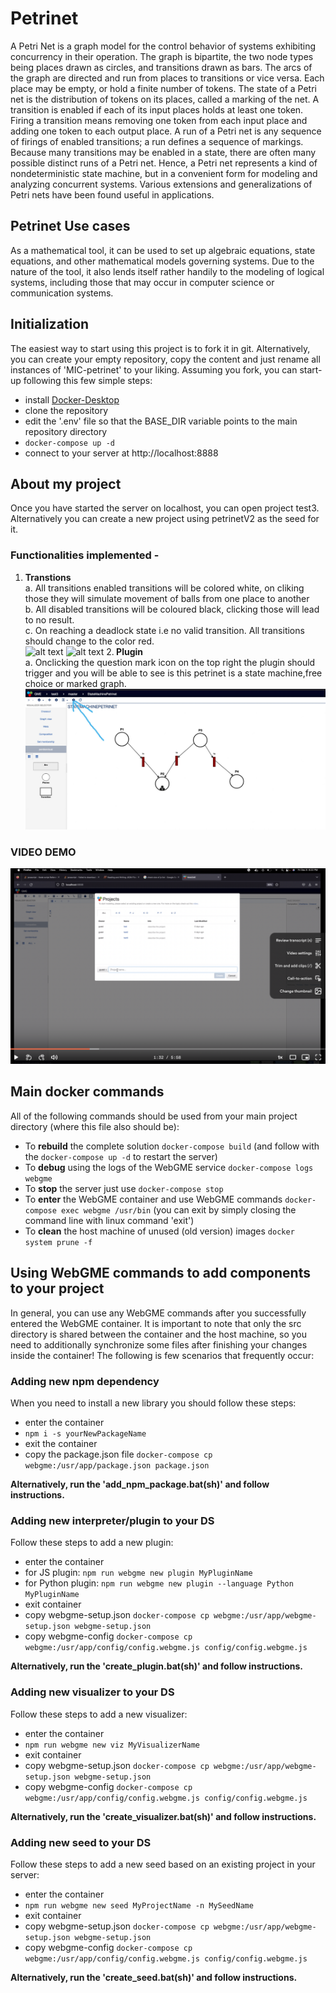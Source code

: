 # Petrinet
A Petri Net is a graph model for the control behavior of systems exhibiting concurrency in their operation. The graph is bipartite, the two node types being places drawn as circles, and transitions drawn as bars. The arcs of the graph are directed and run from places to transitions or vice versa. Each place may be empty, or hold a finite number of tokens. The state of a Petri net is the distribution of tokens on its places, called a marking of the net. A transition is enabled if each of its input places holds at least one token. Firing a transition means removing one token from each input place and adding one token to each output place. A run of a Petri net is any sequence of firings of enabled transitions; a run defines a sequence of markings. Because many transitions may be enabled in a state, there are often many possible distinct runs of a Petri net. Hence, a Petri net represents a kind of nondeterministic state machine, but in a convenient form for modeling and analyzing concurrent systems. Various extensions and generalizations of Petri nets have been found useful in applications.

## Petrinet Use cases
As a mathematical tool, it can be used to set up algebraic equations, state equations, and other mathematical models governing systems. Due to the nature of the tool, it also lends itself rather handily to the modeling of logical systems, including those that may occur in computer science or communication systems.


## Initialization
The easiest way to start using this project is to fork it in git. Alternatively, you can create your empty repository, copy the content and just rename all instances of 'MIC-petrinet' to your liking. Assuming you fork, you can start-up following this few simple steps:
- install [Docker-Desktop](https://www.docker.com/products/docker-desktop)
- clone the repository
- edit the '.env' file so that the BASE_DIR variable points to the main repository directory
- `docker-compose up -d`
- connect to your server at http://localhost:8888

## About my project
Once you have started the server on localhost, you can open project test3. Alternatively you can create a new project using petrinetV2 as the seed for it. 

### Functionalities implemented - 
1. <b>Transtions </b>
    <br>
    a. All transitions enabled transitions will be colored white, on cliking those they will simulate movement of balls from one place to another <br>
    b. All disabled transitions will be coloured black, clicking those will lead to no result.<br>
    c. On reaching a deadlock state i.e no valid transition. All transitions should change to the color red.<br>
    ![alt text](https://github.com/adit-negi/MIC-petrinet/blob/hotfix/readme/images/micimg1.png)
    ![alt text](https://github.com/adit-negi/MIC-petrinet/blob/hotfix/readme/images/micimg2.png)
2.<b> Plugin </b><br>
    a. Onclicking the question mark icon on the top right the plugin should trigger and you will be able to see is this petrinet is a state machine,free choice or marked graph.<br>
    ![alt text](https://github.com/adit-negi/MIC-petrinet/blob/main/images/pluginwebgme.jpg)
    
### VIDEO DEMO
[![Watch the video](https://github.com/adit-negi/MIC-petrinet/blob/main/images/MicDemo.png)](https://www.loom.com/share/b4a0ebca0ab2417d8ed2e4c7892c7c19)
## Main docker commands
All of the following commands should be used from your main project directory (where this file also should be):
- To **rebuild** the complete solution `docker-compose build` (and follow with the `docker-compose up -d` to restart the server)
- To **debug** using the logs of the WebGME service `docker-compose logs webgme`
- To **stop** the server just use `docker-compose stop`
- To **enter** the WebGME container and use WebGME commands `docker-compose exec webgme /usr/bin` (you can exit by simply closing the command line with linux command 'exit') 
- To **clean** the host machine of unused (old version) images `docker system prune -f`
## Using WebGME commands to add components to your project
In general, you can use any WebGME commands after you successfully entered the WebGME container. It is important to note that only the src directory is shared between the container and the host machine, so you need to additionally synchronize some files after finishing your changes inside the container! The following is few scenarios that frequently occur:
### Adding new npm dependency
When you need to install a new library you should follow these steps:
- enter the container
- `npm i -s yourNewPackageName`
- exit the container
- copy the package.json file `docker-compose cp webgme:/usr/app/package.json package.json`

__Alternatively, run the 'add_npm_package.bat(sh)' and follow instructions.__
### Adding new interpreter/plugin to your DS
Follow these steps to add a new plugin:
- enter the container
- for JS plugin: `npm run webgme new plugin MyPluginName`
- for Python plugin: `npm run webgme new plugin --language Python MyPluginName`
- exit container
- copy webgme-setup.json `docker-compose cp webgme:/usr/app/webgme-setup.json webgme-setup.json`
- copy webgme-config `docker-compose cp webgme:/usr/app/config/config.webgme.js config/config.webgme.js`

__Alternatively, run the 'create_plugin.bat(sh)' and follow instructions.__
### Adding new visualizer to your DS
Follow these steps to add a new visualizer:
- enter the container
- `npm run webgme new viz MyVisualizerName`
- exit container
- copy webgme-setup.json `docker-compose cp webgme:/usr/app/webgme-setup.json webgme-setup.json`
- copy webgme-config `docker-compose cp webgme:/usr/app/config/config.webgme.js config/config.webgme.js`

__Alternatively, run the 'create_visualizer.bat(sh)' and follow instructions.__
### Adding new seed to your DS
Follow these steps to add a new seed based on an existing project in your server:
- enter the container
- `npm run webgme new seed MyProjectName -n MySeedName`
- exit container
- copy webgme-setup.json `docker-compose cp webgme:/usr/app/webgme-setup.json webgme-setup.json`
- copy webgme-config `docker-compose cp webgme:/usr/app/config/config.webgme.js config/config.webgme.js`

__Alternatively, run the 'create_seed.bat(sh)' and follow instructions.__
